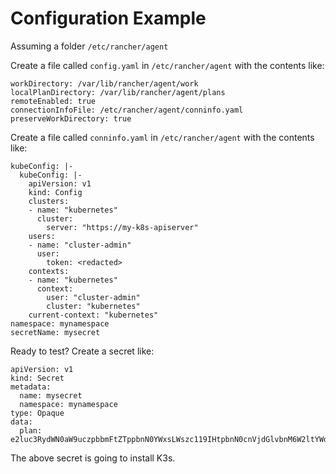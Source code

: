 # Configuration Example

Assuming a folder `/etc/rancher/agent`

Create a file called `config.yaml` in `/etc/rancher/agent` with the contents like:

```
workDirectory: /var/lib/rancher/agent/work
localPlanDirectory: /var/lib/rancher/agent/plans
remoteEnabled: true
connectionInfoFile: /etc/rancher/agent/conninfo.yaml
preserveWorkDirectory: true
```

Create a file called `conninfo.yaml` in `/etc/rancher/agent` with the contents like:
```
kubeConfig: |-
  kubeConfig: |-
    apiVersion: v1
    kind: Config
    clusters:
    - name: "kubernetes"
      cluster:
        server: "https://my-k8s-apiserver"
    users:
    - name: "cluster-admin"
      user:
        token: <redacted>
    contexts:
    - name: "kubernetes"
      context:
        user: "cluster-admin"
        cluster: "kubernetes"
    current-context: "kubernetes"
namespace: mynamespace
secretName: mysecret
```

Ready to test? Create a secret like:

```
apiVersion: v1
kind: Secret
metadata:
  name: mysecret
  namespace: mynamespace
type: Opaque
data:
  plan: e2luc3RydWN0aW9uczpbbmFtZTppbnN0YWxsLWszc119IHtpbnN0cnVjdGlvbnM6W2ltYWdlOmRvY2tlci5pby9yYW5jaGVyL3N5c3RlbS1hZ2VudC1pbnN0YWxsZXItazNzOnYxLjIxLjAtazNzMV19Cg==
```

The above secret is going to install K3s.
